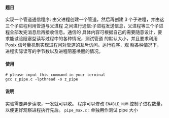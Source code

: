 #### 题目
实现一个管道通信程序:
由父进程创建一个管道，然后再创建 3 个子进程，并由这三个子进程利用管道与父进程 之间进行通信:子进程发送信息，父进程等三个子进程全部发完消息后再接收信息。通信的 具体内容可根据自己的需要随意设计，要求能试验阻塞型读写过程中的各种情况，测试管道 的默认大小，并且要求利用 Posix 信号量机制实现进程间对管道的互斥访问。运行程序，观 察各种情况下，进程实际读写的字节数以及进程阻塞唤醒的情况。

#### 使用
```shell
# please input this command in your terminal
gcc z_pipe.c -lpthread -o z_pipe
```

#### 说明
实验需要异步读取，一发就可以收。
程序可以修改 `ENABLE_NUM` 控制子进程数量，以便更好观察进程执行先后。
`pipe_max.c` : 单独用作测试 pipe 大小